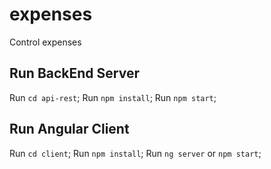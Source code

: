# expenses
Control expenses

## Run BackEnd Server
Run `cd api-rest`;
Run `npm install`;
Run `npm start`;

## Run Angular Client
Run `cd client`;
Run `npm install`;
Run `ng server` or `npm start`;
